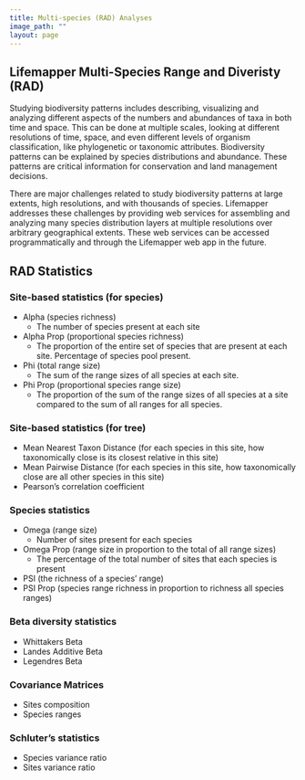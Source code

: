 ```yaml
---
title: Multi-species (RAD) Analyses
image_path: ""
layout: page
---
```


## Lifemapper Multi-Species Range and Diveristy (RAD)

<p>
Studying biodiversity patterns includes describing, visualizing and analyzing 
different aspects of the numbers and abundances of taxa in both time and space. 
This can be done at multiple scales, looking at different resolutions of time, 
space, and even different levels of organism classification, like phylogenetic 
or taxonomic attributes.  Biodiversity patterns can be explained by species 
distributions and abundance.  These patterns are critical information for 
conservation and land management decisions.

There are major challenges related to study biodiversity patterns at large 
extents, high resolutions, and with thousands of species.  Lifemapper addresses 
these challenges by providing web services for assembling and analyzing many 
species distribution layers at multiple resolutions over arbitrary geographical 
extents.   These web services can be accessed programmatically and through the 
Lifemapper web app in the future.
</p>

## RAD Statistics


### Site-based statistics (for species)
* Alpha (species richness)
  - The number of species present at each site
* Alpha Prop (proportional species richness)
  - The proportion of the entire set of species that are present at each site.  Percentage of species pool 
    present.
* Phi (total range size)
  - The sum of the range sizes of all species at each site.
* Phi Prop (proportional species range size)
  - The proportion of the sum of the range sizes of all species at a site compared to the sum of all ranges 
    for all species.

### Site-based statistics (for tree)
* Mean Nearest Taxon Distance (for each species in this site, how taxonomically 
  close is its closest relative in this site)
* Mean Pairwise Distance (for each species in this site, how taxonomically 
  close are all other species in this site)
* Pearson’s correlation coefficient

### Species statistics
* Omega (range size)
  - Number of sites present for each species
* Omega Prop (range size in proportion to the total of all range sizes)
  - The percentage of the total number of sites that each species is present
* PSI (the richness of a species’ range)
* PSI Prop (species range richness in proportion to richness all species ranges)

### Beta diversity statistics
* Whittakers Beta
* Landes Additive Beta
* Legendres Beta

### Covariance Matrices
* Sites composition
* Species ranges

### Schluter’s statistics
* Species variance ratio
* Sites variance ratio
